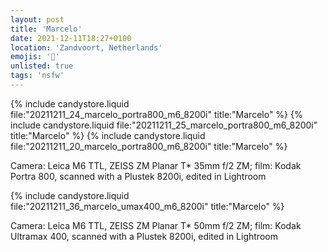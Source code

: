 ```yaml
---
layout: post
title: 'Marcelo'
date: 2021-12-11T18:27+0100
location: 'Zandvoort, Netherlands'
emojis: '🔞'
unlisted: true
tags: 'nsfw'
---
```


{% include candystore.liquid file:"20211211_24_marcelo_portra800_m6_8200i" title:"Marcelo" %}
{% include candystore.liquid file:"20211211_25_marcelo_portra800_m6_8200i" title:"Marcelo" %}
{% include candystore.liquid file:"20211211_20_marcelo_portra800_m6_8200i" title:"Marcelo" %}

Camera: Leica M6 TTL, ZEISS ZM Planar T\* 35mm f/2 ZM; film: Kodak Portra 800, scanned with a Plustek 8200i, edited in Lightroom

{% include candystore.liquid file:"20211211_36_marcelo_umax400_m6_8200i" title:"Marcelo" %}

Camera: Leica M6 TTL, ZEISS ZM Planar T\* 50mm f/2 ZM; film: Kodak Ultramax 400, scanned with a Plustek 8200i, edited in Lightroom
